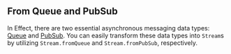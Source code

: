 ## From Queue and PubSub

In Effect, there are two essential asynchronous messaging data types: [Queue](/docs/concurrency/queue/) and [PubSub](/docs/concurrency/pubsub/). You can easily transform these data types into `Stream`s by utilizing `Stream.fromQueue` and `Stream.fromPubSub`, respectively.
